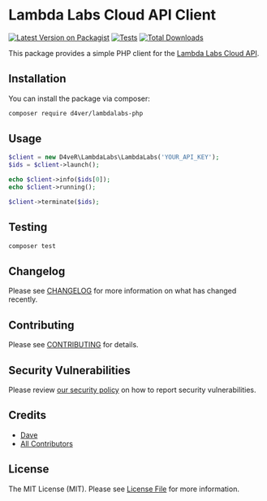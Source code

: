 # Lambda Labs Cloud API Client

[![Latest Version on Packagist](https://img.shields.io/packagist/v/d4ver/lambdalabs-php.svg?style=flat-square)](https://packagist.org/packages/d4ver/lambdalabs-php)
[![Tests](https://img.shields.io/github/actions/workflow/status/d4ver/lambdalabs-php/run-tests.yml?branch=main&label=tests&style=flat-square)](https://github.com/d4ver/lambdalabs-php/actions/workflows/run-tests.yml)
[![Total Downloads](https://img.shields.io/packagist/dt/d4ver/lambdalabs-php.svg?style=flat-square)](https://packagist.org/packages/d4ver/lambdalabs-php)

This package provides a simple PHP client for the [Lambda Labs Cloud API](https://lambdalabs.com/cloud).

## Installation

You can install the package via composer:

```bash
composer require d4ver/lambdalabs-php
```

## Usage

```php
$client = new D4veR\LambdaLabs\LambdaLabs('YOUR_API_KEY');
$ids = $client->launch();

echo $client->info($ids[0]);
echo $client->running();

$client->terminate($ids);
```

## Testing

```bash
composer test
```

## Changelog

Please see [CHANGELOG](CHANGELOG.md) for more information on what has changed recently.

## Contributing

Please see [CONTRIBUTING](https://github.com/spatie/.github/blob/main/CONTRIBUTING.md) for details.

## Security Vulnerabilities

Please review [our security policy](../../security/policy) on how to report security vulnerabilities.

## Credits

- [Dave](https://github.com/d4ve-r)
- [All Contributors](../../contributors)

## License

The MIT License (MIT). Please see [License File](LICENSE.md) for more information.
